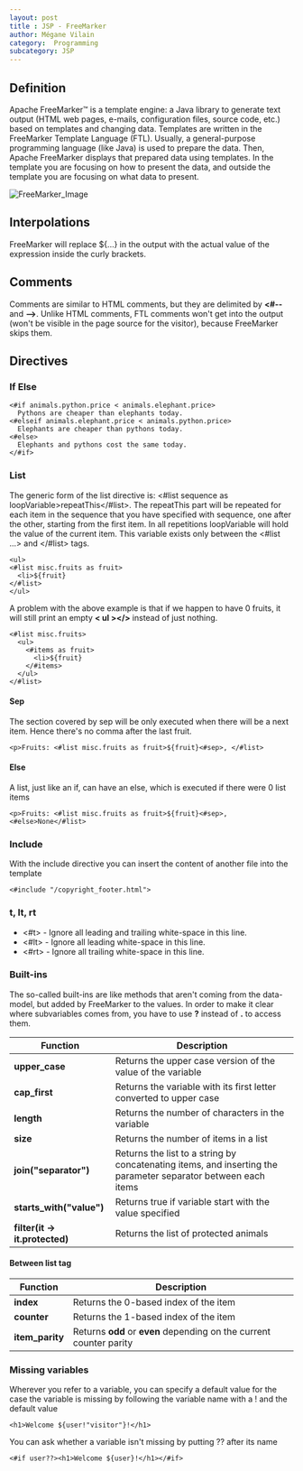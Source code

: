 ```yaml
---
layout: post
title : JSP - FreeMarker
author: Mégane Vilain
category:  Programming
subcategory: JSP
---
```


## Definition

Apache FreeMarker™ is a template engine: a Java library to generate text output (HTML web pages, e-mails, configuration files, source code, etc.) based on templates and changing data. Templates are written in the FreeMarker Template Language (FTL). Usually, a general-purpose programming language (like Java) is used to prepare the data. Then, Apache FreeMarker displays that prepared data using templates. In the template you are focusing on how to present the data, and outside the template you are focusing on what data to present.

![FreeMarker_Image](https://freemarker.apache.org/images/overview.png)


## Interpolations

FreeMarker will replace ${...} in the output with the actual value of the expression inside the curly brackets. 

## Comments

Comments are similar to HTML comments, but they are delimited by **<#--** and **-->**. Unlike HTML comments, FTL comments won't get into the output (won't be visible in the page source for the visitor), because FreeMarker skips them.

## Directives

### If Else

```ftl
<#if animals.python.price < animals.elephant.price>
  Pythons are cheaper than elephants today.
<#elseif animals.elephant.price < animals.python.price>
  Elephants are cheaper than pythons today.
<#else>
  Elephants and pythons cost the same today.
</#if>
```

### List

The generic form of the list directive is: <#list sequence as loopVariable>repeatThis</#list>. The repeatThis part will be repeated for each item in the sequence that you have specified with sequence, one after the other, starting from the first item. In all repetitions loopVariable will hold the value of the current item. This variable exists only between the <#list ...> and </#list> tags.


```ftl
<ul>
<#list misc.fruits as fruit>
  <li>${fruit}
</#list>
</ul>
```

A problem with the above example is that if we happen to have 0 fruits, it will still print an empty **< ul ></>** instead of just nothing.

```ftl
<#list misc.fruits>
  <ul>
    <#items as fruit>
      <li>${fruit}
    </#items>
  </ul>
</#list>
```

#### Sep

The section covered by sep will be only executed when there will be a next item. Hence there's no comma after the last fruit.

```ftl
<p>Fruits: <#list misc.fruits as fruit>${fruit}<#sep>, </#list>
```

#### Else

A list, just like an if, can have an else, which is executed if there were 0 list items

```ftl
<p>Fruits: <#list misc.fruits as fruit>${fruit}<#sep>, <#else>None</#list>
```

### Include

With the include directive you can insert the content of another file into the template

```ftl
<#include "/copyright_footer.html">
```

### t, lt, rt

* <#t> - Ignore all leading and trailing white-space in this line.
* <#lt> - Ignore all leading white-space in this line.
* <#rt> - Ignore all trailing white-space in this line.

### Built-ins

The so-called built-ins are like methods  that aren't coming from the data-model, but added by FreeMarker to the values. In order to make it clear where subvariables comes from, you have to use **?**  instead of **.**  to access them. 


|Function|Description|
|---|---|
|**upper_case**|Returns the upper case version of the value of the variable|
|**cap_first**|Returns the variable with its first letter converted to upper case|
|**length**|Returns the number of characters in the variable |
|**size**|Returns the number of items in a list|
|**join("separator")**|Returns the list to a string by concatenating items, and inserting the parameter separator between each items|
|**starts_with("value")**|Returns true if variable start with the value specified|
|**filter(it -> it.protected)**|Returns the list of protected animals|

#### Between list tag

|Function|Description|
|---|---|
|**index**|Returns the 0-based index of the item|
|**counter**|Returns the 1-based index of the item|
|**item_parity**|Returns **odd** or **even**  depending on the current counter parity|


### Missing variables

Wherever you refer to a variable, you can specify a default value for the case the variable is missing by following the variable name with a ! and the default value

```ftl
<h1>Welcome ${user!"visitor"}!</h1>
```

You can ask whether a variable isn't missing by putting ?? after its name

```ftl
<#if user??><h1>Welcome ${user}!</h1></#if>
```







